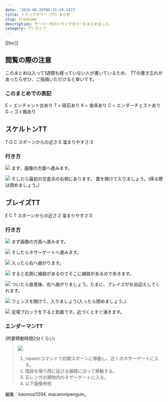```yaml
---
date: '2020-08-20T08:25:19.247Z'
title: トラップタワー（TT）まとめ
slug: ttmatome
description: サーバー内のトラップタワーをまとめました。
category: アーカイブ
---
```

[[toc]]

## 閲覧の際の注意

このまとめは入って1週間も経っていない人が書いているため、
TTの書き忘れがあったらぜひ、ご指摘いただけると幸いです。

### このまとめでの表記

E = エンチャント台あり
T = 砥石あり
K = 金床あり
C = エンダーチェストあり
G = ゴミ箱あり

## スケルトンTT

T G C スポーンからの近さ:5 溜まりやすさ:3

### 行き方

![](/img/2020-08-20_17.00.44.png)
まず、画像の方面へ進みます。

![](/img/2020-08-20_17.03.31.png)
そしたら最初の交差点の右側にあります。
蓋を開けて入りましょう。(帰る際は閉めましょう。)

## ブレイズTT

E C T スポーンからの近さ:2 溜まりやすさ:5

### 行き方

![](/img/2020-08-20_17.06.52.png)
まず画像の方面へ進みます。

![](/img/2020-08-20_17.06.59.png)
そしたらネザーゲートへ進みます。

![](/img/2020-08-20_17.07.06.png)
入ったら右へ曲がります。

![](/img/2020-08-20_17.07.14.png)
すると右側に線路があるのでそこに線路があるので歩きます。

![](/img/2020-08-20_17.08.08.png)
ついたら直進後、右へ曲がりましょう。たまに、ブレイズがお出迎えしてくれます。

![](/img/2020-08-20_17.08.22.png)
フェンスを開けて、入りましょう(入ったら閉めましょう。)

![](/img/2020-08-20_17.08.43.png)
足場ブロックを下ると到着です。近づくとすぐ湧きます。

### エンダーマンTT
(所要移動時間2分くらい)

> ![](/img/エンダーtt.png)
>
>
>
> 1. /spawnコマンドで初期スポーンに移動し、近くのネザーゲートに入る。
> 2. 階段を降り西に延びる線路に沿って移動する。
> 3. 石レンガの建物内のネザーゲートに入る。
> 4. 以下画像参照

編集：kaomozi1204, macaronipenguin_
